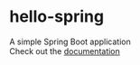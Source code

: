 # hello-spring
A simple Spring Boot application<br/>
Check out the [documentation](./hello-spring.pdf)